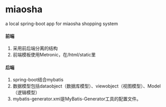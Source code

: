 # miaosha
a local spring-boot app for miaosha shopping system

#### 前端
1. 采用前后端分离的结构
2. 前端模板使用Metronic，在/html/static里



#### 后端

1. spring-boot结合mybatis
2. 数据模型包括dataobject（数据库模型）、viewobject（视图模型）、Model（逻辑模型）
3. mybatis-generator.xml是MyBatis-Generator工具的配置文件。